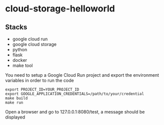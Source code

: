 # cloud-storage-helloworld


## Stacks

- google cloud run
- google cloud storage
- python
- flask
- docker
- make tool

You need to setup a Google Cloud Run project and export the environment variables in order to run the code

```
export PROJECT_ID=YOUR_PROJECT_ID
export GOOGLE_APPLICATION_CREDENTIALS=/path/to/your/credential
make build
make run 
```

Open a browser and go to 127.0.0.1:8080/test, a message should be displayed
